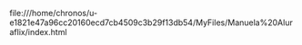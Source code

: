 file:///home/chronos/u-e1821e47a96cc20160ecd7cb4509c3b29f13db54/MyFiles/Manuela%20Aluraflix/index.html
